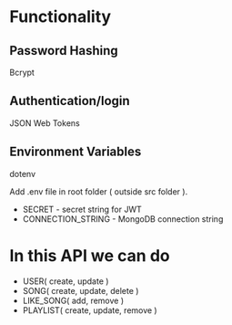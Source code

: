 # Functionality

## Password Hashing

Bcrypt

## Authentication/login

JSON Web Tokens

## Environment Variables

dotenv 

Add .env file in root folder ( outside src folder ).

* SECRET - secret string for JWT
* CONNECTION_STRING - MongoDB connection string

# In this API we can do

* USER( create, update )
* SONG( create, update, delete )
* LIKE_SONG( add, remove )
* PLAYLIST( create, update, remove )
